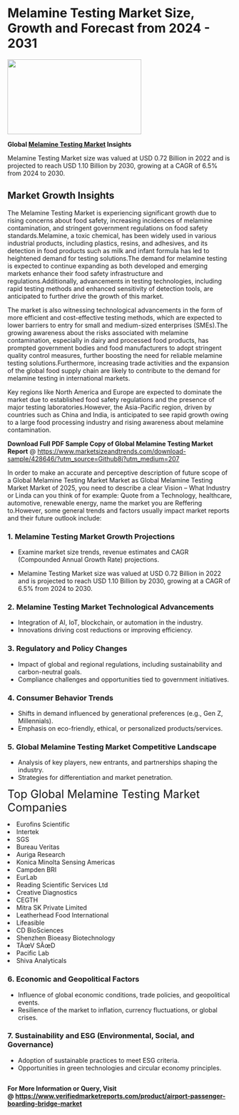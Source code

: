 <H1>Melamine Testing Market Size, Growth and Forecast from 2024 - 2031</H1><img class="aligncenter size-medium wp-image-584254" src="https://thirdeyenews.in/wp-content/uploads/2024/09/Global-Market-Research-300x168.jpeg" alt="" width="300" height="168" /><p><strong>Global&nbsp;<a href="https://www.marketsizeandtrends.com/download-sample/428646/?utm_source=Github8j?utm_medium=207">Melamine Testing Market</a> Insights</strong></p><p>Melamine Testing Market size was valued at USD 0.72 Billion in 2022 and is projected to reach USD 1.10 Billion by 2030, growing at a CAGR of 6.5% from 2024 to 2030.</p><p><h2>Market Growth Insights</h2> <p>The Melamine Testing Market is experiencing significant growth due to rising concerns about food safety, increasing incidences of melamine contamination, and stringent government regulations on food safety standards.Melamine, a toxic chemical, has been widely used in various industrial products, including plastics, resins, and adhesives, and its detection in food products such as milk and infant formula has led to heightened demand for testing solutions.The demand for melamine testing is expected to continue expanding as both developed and emerging markets enhance their food safety infrastructure and regulations.Additionally, advancements in testing technologies, including rapid testing methods and enhanced sensitivity of detection tools, are anticipated to further drive the growth of this market.</p> <p>The market is also witnessing technological advancements in the form of more efficient and cost-effective testing methods, which are expected to lower barriers to entry for small and medium-sized enterprises (SMEs).The growing awareness about the risks associated with melamine contamination, especially in dairy and processed food products, has prompted government bodies and food manufacturers to adopt stringent quality control measures, further boosting the need for reliable melamine testing solutions.Furthermore, increasing trade activities and the expansion of the global food supply chain are likely to contribute to the demand for melamine testing in international markets.</p> <p>Key regions like North America and Europe are expected to dominate the market due to established food safety regulations and the presence of major testing laboratories.However, the Asia-Pacific region, driven by countries such as China and India, is anticipated to see rapid growth owing to a large food processing industry and rising awareness about melamine contamination.</p> <p><span class=""><strong>Download Full PDF Sample Copy of Global Melamine Testing Market Report</strong> @ <a href="https://www.marketsizeandtrends.com/download-sample/428646/?utm_source=Github8j?utm_medium=207" target="_blank">https://www.marketsizeandtrends.com/download-sample/428646/?utm_source=Github8j?utm_medium=207</a></span></p><p>In order to make an accurate and perceptive description of future scope of a Global&nbsp;Melamine Testing Market Market as Global&nbsp;Melamine Testing Market Market of 2025, you need to describe a clear Vision &ndash; What Industry or Linda can you think of for example: Quote from a Technology, healthcare, automotive, renewable energy, name the market you are Reffering to.However, some general trends and factors usually impact market reports and their future outlook include:</p><h3>1.&nbsp;<strong>Melamine Testing Market Growth Projections</strong></h3><ul><li>Examine market size trends, revenue estimates and CAGR (Compounded Annual Growth Rate) projections.</li><li><p>Melamine Testing Market size was valued at USD 0.72 Billion in 2022 and is projected to reach USD 1.10 Billion by 2030, growing at a CAGR of 6.5% from 2024 to 2030.</p></li></ul><h3>2.&nbsp;<strong>Melamine Testing Market Technological Advancements</strong></h3><ul><li>Integration of AI, IoT, blockchain, or automation in the industry.</li><li>Innovations driving cost reductions or improving efficiency.</li></ul><h3>3.&nbsp;<strong>Regulatory and Policy Changes</strong></h3><ul><li>Impact of global and regional regulations, including sustainability and carbon-neutral goals.</li><li>Compliance challenges and opportunities tied to government initiatives.</li></ul><h3>4.&nbsp;<strong>Consumer Behavior Trends</strong></h3><ul><li>Shifts in demand influenced by generational preferences (e.g., Gen Z, Millennials).</li><li>Emphasis on eco-friendly, ethical, or personalized products/services.</li></ul><h3>5.&nbsp;<strong>Global Melamine Testing Market Competitive Landscape</strong></h3><ul><li>Analysis of key players, new entrants, and partnerships shaping the industry.</li><li>Strategies for differentiation and market penetration.</li></ul><p data-pm-slice="1 1 []"><span style="color: inherit; font-family: inherit; font-size: 25px;">Top Global Melamine Testing Market Companies</span></p><div class="" data-test-id=""><p><li>Eurofins Scientific</li><li> Intertek</li><li> SGS</li><li> Bureau Veritas</li><li> Auriga Research</li><li> Konica Minolta Sensing Americas</li><li> Campden BRI</li><li> EurLab</li><li> Reading Scientific Services Ltd</li><li> Creative Diagnostics</li><li> CEGTH</li><li> Mitra SK Private Limited</li><li> Leatherhead Food International</li><li> Lifeasible</li><li> CD BioSciences</li><li> Shenzhen Bioeasy Biotechnology</li><li> TÃœV SÃœD</li><li> Pacific Lab</li><li> Shiva Analyticals</li></p></div><h3>6.&nbsp;<strong>Economic and Geopolitical Factors</strong></h3><ul><li>Influence of global economic conditions, trade policies, and geopolitical events.</li><li>Resilience of the market to inflation, currency fluctuations, or global crises.</li></ul><h3>7.&nbsp;<strong>Sustainability and ESG (Environmental, Social, and Governance)</strong></h3><ul><li>Adoption of sustainable practices to meet ESG criteria.</li><li>Opportunities in green technologies and circular economy principles.</li></ul><h2><strong style="font-size: 14px;">For More Information or Query, Visit @&nbsp;</strong><a style="background-color: #ffffff; font-size: 14px;" href="https://www.marketsizeandtrends.com/report/melamine-testing-market/" target="_blank">https://www.verifiedmarketreports.com/product/airport-passenger-boarding-bridge-market</a></h2>